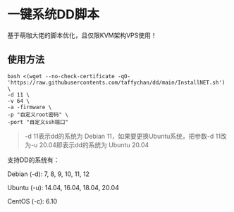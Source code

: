 # 一键系统DD脚本

基于萌咖大佬的脚本优化，且仅限KVM架构VPS使用！

## 使用方法

```shell
bash <(wget --no-check-certificate -qO- 'https://raw.githubusercontents.com/taffychan/dd/main/InstallNET.sh') \
-d 11 \
-v 64 \
-a -firmware \
-p "自定义root密码" \
-port "自定义ssh端口"
```

> -d 11表示dd的系统为 Debian 11，如果要更换Ubuntu系统，把参数-d 11改为-u 20.04即表示dd的系统为 Ubuntu 20.04

支持DD的系统有：

Debian (-d): 7, 8, 9, 10, 11, 12

Ubuntu (-u): 14.04, 16.04, 18.04, 20.04

CentOS (-c): 6.10
